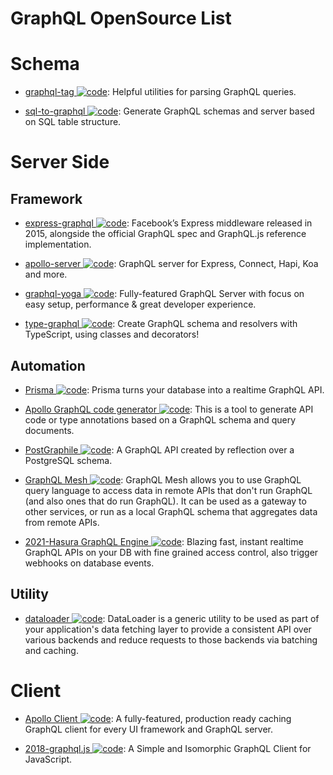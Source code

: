 # GraphQL OpenSource List

# Schema

- [graphql-tag ![code](https://ng-tech.icu/assets/code.svg)](https://www.npmjs.com/package/graphql-tag): Helpful utilities for parsing GraphQL queries.

- [sql-to-graphql ![code](https://ng-tech.icu/assets/code.svg)](https://github.com/rexxars/sql-to-graphql): Generate GraphQL schemas and server based on SQL table structure.

# Server Side

## Framework

- [express-graphql ![code](https://ng-tech.icu/assets/code.svg)](https://github.com/graphql/express-graphql): Facebook’s Express middleware released in 2015, alongside the official GraphQL spec and GraphQL.js reference implementation.

- [apollo-server ![code](https://ng-tech.icu/assets/code.svg)](https://github.com/apollographql/apollo-server): GraphQL server for Express, Connect, Hapi, Koa and more.

- [graphql-yoga ![code](https://ng-tech.icu/assets/code.svg)](https://github.com/graphcool/graphql-yoga): Fully-featured GraphQL Server with focus on easy setup, performance & great developer experience.

- [type-graphql ![code](https://ng-tech.icu/assets/code.svg)](https://github.com/19majkel94/type-graphql): Create GraphQL schema and resolvers with TypeScript, using classes and decorators!

## Automation

- [Prisma ![code](https://ng-tech.icu/assets/code.svg)](https://github.com/prisma/prisma): Prisma turns your database into a realtime GraphQL API.

- [Apollo GraphQL code generator ![code](https://ng-tech.icu/assets/code.svg)](https://github.com/apollographql/apollo-codegen):
  This is a tool to generate API code or type annotations based on a GraphQL schema and query documents.

- [PostGraphile ![code](https://ng-tech.icu/assets/code.svg)](https://github.com/graphile/postgraphile): A GraphQL API created by reflection over a PostgreSQL schema.

- [GraphQL Mesh ![code](https://ng-tech.icu/assets/code.svg)](https://github.com/Urigo/graphql-mesh/blob/master/README.md): GraphQL Mesh allows you to use GraphQL query language to access data in remote APIs that don't run GraphQL (and also ones that do run GraphQL). It can be used as a gateway to other services, or run as a local GraphQL schema that aggregates data from remote APIs.

- [2021-Hasura GraphQL Engine ![code](https://ng-tech.icu/assets/code.svg)](https://github.com/hasura/graphql-engine): Blazing fast, instant realtime GraphQL APIs on your DB with fine grained access control, also trigger webhooks on database events.

## Utility

- [dataloader ![code](https://ng-tech.icu/assets/code.svg)](https://github.com/facebook/dataloader): DataLoader is a generic utility to be used as part of your application's data fetching layer to provide a consistent API over various backends and reduce requests to those backends via batching and caching.

# Client

- [Apollo Client ![code](https://ng-tech.icu/assets/code.svg)](https://github.com/apollographql/apollo-client): A fully-featured, production ready caching GraphQL client for every UI framework and GraphQL server.

- [2018-graphql.js ![code](https://ng-tech.icu/assets/code.svg)](https://github.com/f/graphql.js): A Simple and Isomorphic GraphQL Client for JavaScript.
